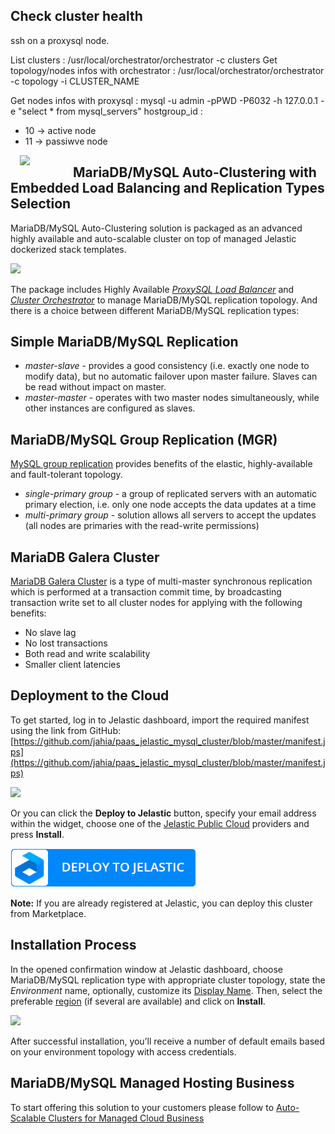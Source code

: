 ## Check cluster health

ssh on a proxysql node.

List clusters : /usr/local/orchestrator/orchestrator -c clusters
Get topology/nodes infos with orchestrator : /usr/local/orchestrator/orchestrator -c topology -i CLUSTER_NAME

Get nodes infos with proxysql : mysql -u admin -pPWD -P6032 -h 127.0.0.1 -e "select * from mysql_servers"
hostgroup_id :
 * 10 -> active node
 * 11 -> passiwve node

<p align="center">
<img style="padding: 0 15px; float: left;" src="images/logo.png" width="70">
</p>

## MariaDB/MySQL Auto-Сlustering with Embedded Load Balancing and Replication Types Selection

MariaDB/MySQL Auto-Clustering solution is packaged as an advanced highly available and auto-scalable cluster on top of managed Jelastic dockerized stack templates.

<p align="left">
<img src="images/mysql-maria-scheme.png" width="500">
</p>

The package includes Highly Available [*ProxySQL Load Balancer*](http://www.proxysql.com) and [*Cluster Orchestrator*](https://github.com/github/orchestrator) to manage MariaDB/MySQL replication topology. And there is a choice between different MariaDB/MySQL replication types:

## Simple MariaDB/MySQL Replication

* *master-slave* - provides a good consistency (i.e. exactly one node to modify data), but no automatic failover upon master failure. Slaves can be read without impact on master.
* *master-master* - operates with two master nodes simultaneously, while other instances are configured as slaves.

## MariaDB/MySQL Group Replication (MGR)

[MySQL group replication](https://dev.mysql.com/doc/refman/5.7/en/group-replication.html) provides benefits of the elastic, highly-available and fault-tolerant topology.

* *single-primary group* - a group of replicated servers with an automatic primary election, i.e. only one node accepts the data updates at a time
* *multi-primary group* - solution allows all servers to accept the updates (all nodes are primaries with the read-write permissions)

## MariaDB Galera Cluster

[MariaDB Galera Cluster](https://mariadb.com/kb/en/library/what-is-mariadb-galera-cluster/) is a type of multi-master synchronous replication which is performed at a transaction commit time, by broadcasting transaction write set to all cluster nodes for applying with the following benefits:

* No slave lag
* No lost transactions
* Both read and write scalability
* Smaller client latencies

## Deployment to the Cloud

To get started, log in to Jelastic dashboard, import the required manifest using the link from GitHub:
[https://github.com/jahia/paas_jelastic_mysql_cluster/blob/master/manifest.jps](https://github.com/jahia/paas_jelastic_mysql_cluster/blob/master/manifest.jps)

<p align="left">
<img src="images/import-maria-mysql.png" width="500">
</p>

Or you can click the **Deploy to Jelastic** button, specify your email address within the widget, choose one of the [Jelastic Public Cloud](https://jelastic.cloud/) providers and press **Install**.

[![Deploy](https://github.com/jelastic-jps/git-push-deploy/raw/master/images/deploy-to-jelastic.png)](https://jelastic.com/install-application/?manifest=https://raw.githubusercontent.com/jahia/paas_jelastic_mysql_cluster/master/manifest.jps)

**Note:** If you are already registered at Jelastic, you can deploy this cluster from Marketplace.


## Installation Process

In the opened confirmation window at Jelastic dashboard, choose MariaDB/MySQL replication type with appropriate cluster topology, state the *Environment* name, optionally, customize its [Display Name](https://docs.jelastic.com/environment-aliases). Then, select the preferable [region](https://docs.jelastic.com/environment-regions) (if several are available) and click on **Install**.

<p align="left">
<img src="images/install.png" width="500">
</p>

After successful installation, you’ll receive a number of default emails based on your environment topology with access credentials.

## MariaDB/MySQL Managed Hosting Business

To start offering this solution to your customers please follow to [Auto-Scalable Clusters for Managed Cloud Business](https://jelastic.com/apaas/)



